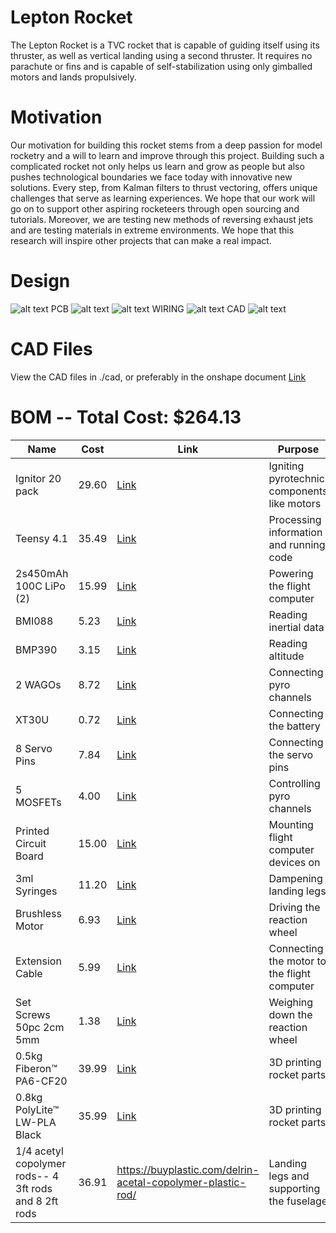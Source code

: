 # Lepton Rocket
The Lepton Rocket is a TVC rocket that is capable of guiding itself using its thruster, as well as vertical landing using a second thruster. It requires no parachute or fins and is capable of self-stabilization using only gimballed motors and lands propulsively.

# Motivation
Our motivation for building this rocket stems from a deep passion for model rocketry and a will to learn and improve through this project. Building such a complicated rocket not only helps us learn and grow as people but also pushes technological boundaries we face today with innovative new solutions. Every step, from Kalman filters to thrust vectoring, offers unique challenges that serve as learning experiences. We hope that our work will go on to support other aspiring rocketeers through open sourcing and tutorials. Moreover, we are testing new methods of reversing exhaust jets and are testing materials in extreme environments. We hope that this research will inspire other projects that can make a real impact.

# Design
![alt text](image-4.png)
PCB
![alt text](image.png)
![alt text](image-1.png)
WIRING
![alt text](image-3.png)
CAD
![alt text](image-2.png)

# CAD Files
View the CAD files in ./cad, or preferably in the onshape document
[Link](https://cad.onshape.com/documents/b936ec593d2f13f8b4301d6a/w/959d82f8ce1a388125efc6ac/e/d0e27454aa34d56363c8f698)
# BOM -- Total Cost: $264.13
| Name                          | Cost   | Link                                                                                                                                                                                                                                                                                                                                                      | Purpose                                           |
|-------------------------------|--------|------------------------------------------------------------------------------------------------------------------------------------------------------------------------------------------------------------------------------------------------------------------------------------------------------------------------------------------------------------|---------------------------------------------------|
| Ignitor 20 pack               | 29.60  | [Link](https://electricmatch.com/blasting-law-enforcement-military/see/6/7/mjg-firewire-initiator--standard)                                                                                                                                                                                                       | Igniting pyrotechnic components like motors      |
| Teensy 4.1                    | 35.49  | [Link](https://www.amazon.com/PJRC-Cortex-M7-Processor-iMXRT1062-Without/dp/B088JY7P2H/ref=asc_df_B088JY7P2H?mcid=8ae789eb80d63b429a8b6233ef5751e7&hvocijid=17548775748303405856-B088JY7P2H-&hvexpln=73&tag=hyprod-20&linkCode=df0&hvadid=730312820598&hvpos=&hvnetw=g&hvrand=17548775748303405856&hvpone=&hvptwo=&hvqmt=&hvdev=c&hvdvcmdl=&hvlocint=&hvlocphy=9001697&hvtargid=pla-2281435177898&psc=1) | Processing information and running code          |
| 2s450mAh 100C LiPo (2)        | 15.99  | [Link](https://www.amazon.com/OVONIC-Battery-Package-Including-Batteries/dp/B0D3F5SQ5T/ref=sr_1_2_sspa?dib=eyJ2IjoiMSJ9.gYYcCWmiTlFbvQRmeAibuGr2aKcAJe1jHgsTpN884Cw8oW3Wdzy9pyBCNqPCnOqHTNP_x6Fle7wReQ7mRdR2z7OfN7cbB16PEj693bv_CHA8dPjz7R4eYi3YXPl6JLQZPpEc5AUyUE4qfdWJEHZHBKxWxkeUBxW_zQSyBH26a2wwzBQrBroeJZtvlT3Dse5Vvb0nTMPKvHQNda3Bwg9G1l8X9cfD_IDGxEFLb2xPnJ_cveE6dFqdV4_nxm-dHIX4z_rGqd7YM2wUYwUrVkXqwiJ5eVih9GLUoigaOTOh2fo.X5shNDTcRJUBxLiL_zaug0F27wwoYK-v8rWSgAkjS64&dib_tag=se&keywords=2s+450mah+lipo&qid=1748531771&sr=8-2-spons&sp_csd=d2lkZ2V0TmFtZT1zcF9hdGY&psc=1) | Powering the flight computer                     |
| BMI088                        | 5.23   | [Link](https://www.digikey.com/en/products/detail/bosch-sensortec/BMI088/8634936)                                                                                                                                                                                                                                 | Reading inertial data                            |
| BMP390                        | 3.15   | [Link](https://www.digikey.com/en/products/detail/bosch-sensortec/BMP390/16164577)                                                                                                                                                                                                                               | Reading altitude                                 |
| 2 WAGOs                       | 8.72   | [Link](https://www.digikey.com/en/products/detail/wago-corporation/2601-1104/17123797?gQT=1)                                                                                                                                                                                                                     | Connecting pyro channels                         |
| XT30U                         | 0.72   | [Link](https://www.tme.eu/en/details/xt30upb-m/dc-power-connectors/amass/?utm_source=octopart.com&utm_medium=cpc&utm_campaign=compare-2025-05-27)                                                                                                                                                                 | Connecting the battery                           |
| 8 Servo Pins                  | 7.84   | [Link](https://www.digikey.com/en/products/detail/amphenol-icc-commercial-products-/G800W305018EU/13683151?gQT=1)                                                                                                                                                                                                 | Connecting the servo pins                        |
| 5 MOSFETs                     | 4.00   | [Link](https://www.digikey.com/en/products/detail/diodes-incorporated/DMN1019UVT-7/5126835)                                                                                                                                                                                                                       | Controlling pyro channels                        |
| Printed Circuit Board         | 15.00  | [Link](https://jlcpcb.com/)                                                                                                                                                                                                                                                                                       | Mounting flight computer devices on             |
| 3ml Syringes                  | 11.20  | [Link](https://www.mcmaster.com/7510A651/)                                                                                                                                                                                                                                                                        | Dampening landing legs                           |
| Brushless Motor               | 6.93   | [Link](https://www.aliexpress.us/item/3256806626806030.html?)                                                                                                                                                                                                                                                     | Driving the reaction wheel                       |
| Extension Cable               | 5.99   | [Link](https://www.amazon.com/FLY-RC-Connector-Extension-Brushless/dp/B0B12CFKNZ/ref=asc_df_B0B12CFKNZ?mcid=8e5db81149053e17aedeaeb54fc6da1f&hvocijid=2611908650921179939-B0B12CFKNZ-&hvexpln=73&tag=hyprod-20&linkCode=df0&hvadid=721245378154&hvpos=&hvnetw=g&hvrand=2611908650921179939&hvpone=&hvptwo=&hvqmt=&hvdev=c&hvdvcmdl=&hvlocint=&hvlocphy=9001697&hvtargid=pla-2281435177618&th=1) | Connecting the motor to the flight computer      |
| Set Screws 50pc 2cm 5mm       | 1.38   | [Link](https://www.aliexpress.us/item/2251832795980382.html?spm=a2g0o.productlist.main.11.4816cYVfcYVfrL&algo_pvid=4b71b07a-a4f2-45ce-9069-14c906ecce58&algo_exp_id=4b71b07a-a4f2-45ce-9069-14c906ecce58-10&pdp_ext_f=%7B%22order%22%3A%22403%22%2C%22eval%22%3A%221%22%7D&pdp_npi=4%40dis%21USD%211.35%211.15%21%21%211.35%211.15%21%402101ea8c17477554416392859edc7d%2166712359808%21sea%21US%210%21ABX&curPageLogUid=z28QujZoM2cn&utparam-url=scene%3Asearch%7Cquery_from%3A) | Weighing down the reaction wheel                |
| 0.5kg Fiberon™ PA6-CF20       | 39.99  | [Link](https://us.polymaker.com/products/fiberon-pa6-cf20?variant=43596329287737)                                                                                                                                                                                                                                 | 3D printing rocket parts                         |
| 0.8kg PolyLite™ LW-PLA Black  | 35.99  | [Link](https://us.polymaker.com/products/polylite-lw-pla?variant=39574342893625)                                                                                                                                                                                                                                  | 3D printing rocket parts                         |
| 1/4 acetyl copolymer rods-- 4 3ft rods and 8 2ft rods| 36.91 | https://buyplastic.com/delrin-acetal-copolymer-plastic-rod/ | Landing legs and supporting the fuselage